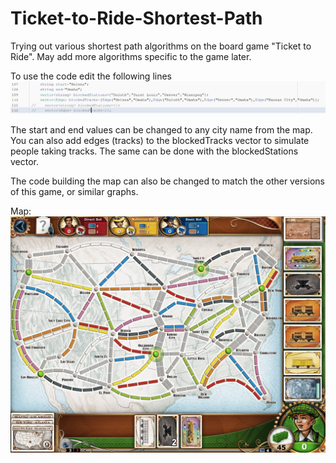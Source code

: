 # Ticket-to-Ride-Shortest-Path
Trying out various shortest path algorithms on the board game "Ticket to Ride". May add more algorithms specific to the game later.

To use the code edit the following lines
![](https://github.com/ryanrych/Ticket-to-Ride-Shortest-Path/blob/master/CodeSnip.JPG)


The start and end values can be changed to any city name from the map. You can also add edges (tracks) to the blockedTracks vector to simulate people taking tracks. The same can be done with the blockedStations vector.

The code building the map can also be changed to match the other versions of this game, or similar graphs.

Map:
![](https://github.com/ryanrych/Ticket-to-Ride-Shortest-Path/blob/master/TicketToRideMap.png)

